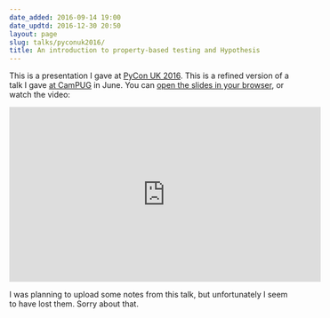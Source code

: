 ```yaml
---
date_added: 2016-09-14 19:00
date_updtd: 2016-12-30 20:50
layout: page
slug: talks/pyconuk2016/
title: An introduction to property-based testing and Hypothesis
---
```


<style>img {margin-top: 10px; max-width: 60%; } iframe { margin-left: auto;  margin-right: auto; }</style>

This is a presentation I gave at [PyCon&nbsp;UK&nbsp;2016](http://2016.pyconuk.org).
This is a refined version of a talk I gave [at CamPUG](/talks/hypothesis-intro/) in June.
You can [open the slides in your browser](/talks/pyconuk2016-slides.html), or watch the video:

<center>
<iframe width="560" height="315" src="https://www.youtube.com/embed/fhFXg2f9D2A" frameborder="0" allowfullscreen></iframe>
</center>

I was planning to upload some notes from this talk, but unfortunately I seem to have lost them.
Sorry about that.
